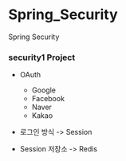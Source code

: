 # Spring_Security
Spring Security

### security1 Project
* OAuth
  * Google
  * Facebook
  * Naver
  * Kakao

* 로그인 방식 -> Session
* Session 저장소 -> Redis
